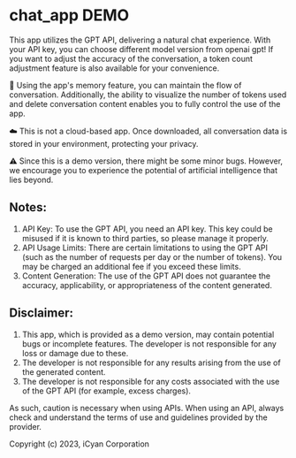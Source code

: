# chat_app DEMO

This app utilizes the GPT API, delivering a natural chat experience. With your API key, you can choose different model version from openai gpt! If you want to adjust the accuracy of the conversation, a token count adjustment feature is also available for your convenience.

🧠 Using the app's memory feature, you can maintain the flow of conversation. Additionally, the ability to visualize the number of tokens used and delete conversation content enables you to fully control the use of the app.

☁️ This is not a cloud-based app. Once downloaded, all conversation data is stored in your environment, protecting your privacy.

⚠️ Since this is a demo version, there might be some minor bugs. However, we encourage you to experience the potential of artificial intelligence that lies beyond.

## Notes:
1. API Key: To use the GPT API, you need an API key. This key could be misused if it is known to third parties, so please manage it properly.
2. API Usage Limits: There are certain limitations to using the GPT API (such as the number of requests per day or the number of tokens). You may be charged an additional fee if you exceed these limits.
3. Content Generation: The use of the GPT API does not guarantee the accuracy, applicability, or appropriateness of the content generated.

## Disclaimer:
1. This app, which is provided as a demo version, may contain potential bugs or incomplete features. The developer is not responsible for any loss or damage due to these.
2. The developer is not responsible for any results arising from the use of the generated content.
3. The developer is not responsible for any costs associated with the use of the GPT API (for example, excess charges).

As such, caution is necessary when using APIs. When using an API, always check and understand the terms of use and guidelines provided by the provider.

Copyright (c) 2023, iCyan Corporation
